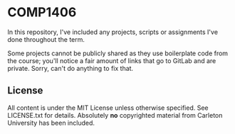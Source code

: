 # COMP1406

In this repository, I've included any projects, scripts or assignments I've done throughout the term. 

Some projects cannot be publicly shared as they use boilerplate code from the course; you'll notice a fair amount of links that go to GitLab and are private. Sorry, can't do anything to fix that.

## License

All content is under the MIT License unless otherwise specified. See LICENSE.txt for details. Absolutely **no** copyrighted material from Carleton University has been included.